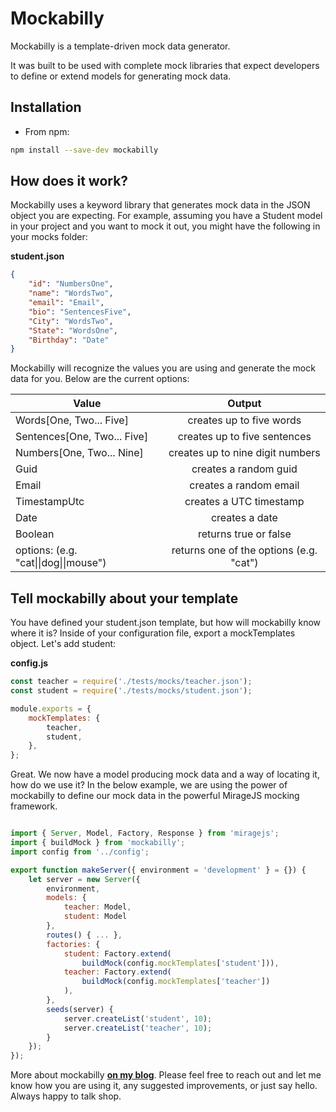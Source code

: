 # Mockabilly

Mockabilly is a template-driven mock data generator.

It was built to be used with complete mock libraries that expect developers to define or extend models for generating mock data.

## Installation

* From npm:
``` bash
npm install --save-dev mockabilly
```

## How does it work?

Mockabilly uses a keyword library that generates mock data in the JSON object you are expecting. For example, assuming you have a Student model in your project and you want to mock it out, you might have the following in your mocks folder: 

**student.json**
``` json
{
    "id": "NumbersOne",
    "name": "WordsTwo",
    "email": "Email",
    "bio": "SentencesFive",
    "City": "WordsTwo",
    "State": "WordsOne",
    "Birthday": "Date"
}
```

Mockabilly will recognize the values you are using and generate the mock data for you. Below are the current options: 

| Value        | Output         |
| ------------- |:-------------:|
| Words[One, Two... Five]      | creates up to five words |
| Sentences[One, Two... Five]  | creates up to five sentences
| Numbers[One, Two... Nine]      | creates up to nine digit numbers      |
| Guid      | creates a random guid      |
| Email      | creates a random email      |
| TimestampUtc      | creates a UTC timestamp      |
| Date      | creates a date      |
| Boolean      | returns true or false      |
| options: (e.g. "cat\|\|dog\|\|mouse")      | returns one of the options (e.g. "cat")      |

## Tell mockabilly about your template

You have defined your student.json template, but how will mockabilly know where it is? Inside of your configuration file, export a mockTemplates object. Let's add student:

**config.js** 
```javascript
const teacher = require('./tests/mocks/teacher.json');
const student = require('./tests/mocks/student.json');

module.exports = {
    mockTemplates: {
        teacher,
        student,
    },
};
```

Great. We now have a model producing mock data and a way of locating it, how do we use it? In the below example, we are using the power of mockabilly to define our mock data in the powerful MirageJS mocking framework.


```javascript

import { Server, Model, Factory, Response } from 'miragejs';
import { buildMock } from 'mockabilly';
import config from '../config';

export function makeServer({ environment = 'development' } = {}) {
    let server = new Server({
        environment,
        models: {
            teacher: Model,
            student: Model
        },
        routes() { ... },
        factories: {
            student: Factory.extend(
                buildMock(config.mockTemplates['student'])),
            teacher: Factory.extend(
                buildMock(config.mockTemplates['teacher'])
            ),
        },
        seeds(server) {
            server.createList('student', 10);
            server.createList('teacher', 10);
        }
    });
});
```

More about mockabilly **[on my blog](https://code.kinetic-minds.com/2020/05/mockabilly-template-driven-mocker-that.html)**. Please feel free to reach out and let me know how you are using it, any suggested improvements, or just say hello. Always happy to talk shop. 